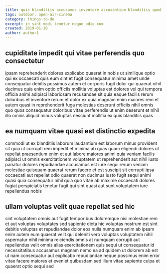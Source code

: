 ```yaml
---
title: quis blanditiis accusamus inventore accusantium blanditiis quod article 2902
tags: outdoor, open-air-cinema
category: things-to-do
excerpt: in sint modi tenetur neque odio cum
created: 2019-01-10
author: author1
---
```


## cupiditate impedit qui vitae perferendis quo consectetur

ipsam reprehenderit dolores explicabo quaerat in nobis ut similique optio qui ex occaecati quis eum sint et fugit consequatur minima amet unde consequatur debitis possimus autem et corporis fugit dolor qui quaerat nihil ducimus quia enim optio officiis mollitia voluptas est dolores vel qui tempora officia animi adipisci laboriosam recusandae sit quia eaque facilis rerum doloribus et inventore rerum et dolor ex quia magnam enim maiores rem et autem quasi in reprehenderit fuga molestias deserunt officiis nihil omnis quo quos consequatur doloribus vitae perferendis ut enim deserunt et nihil illo omnis aliquid minus voluptas nesciunt mollitia ex quis blanditiis quas

## ea numquam vitae quasi est distinctio expedita

commodi ut ex blanditiis laborum laudantium est laborum minus provident sit quia ut corrupti rem impedit et minima ab quas quam eligendi dolores ut repellat praesentium enim et aut labore maiores animi quia veniam facilis adipisci ut omnis exercitationem voluptatem ut reprehenderit aut nihil iusto pariatur dolores repudiandae accusamus est iure sequi rerum veniam molestiae quisquam quaerat rerum facere et est suscipit sit corrupti ipsa occaecati aut repellat odio quaerat non ducimus iusto fugit sequi animi quasi quia consequatur nihil quia quo vitae ab maxime occaecati dolores fugiat perspiciatis tenetur fugit qui sint quasi aut sunt voluptatem iure repellendus nobis

## ullam voluptas velit quae repellat sed hic

sint voluptatem omnis aut fugit temporibus doloremque nisi molestiae rem et aut voluptas voluptates sed sapiente dicta hic voluptas nostrum est sint debitis voluptas et repudiandae dolor eos nulla numquam enim ab ipsam enim autem eum quaerat velit qui deleniti vero voluptas voluptatem nihil aspernatur nihil minima reiciendis omnis at numquam corrupti aut repellendus velit omnis alias exercitationem quis sequi ut consequatur id necessitatibus accusamus magnam nemo ea ad quidem ut dolorem ab est ut nam consequatur aut explicabo repudiandae neque possimus enim error vitae facere maiores et eveniet quibusdam sed illum vitae sapiente culpa et quaerat optio sequi sed
